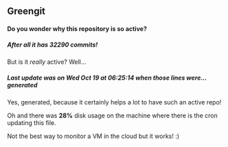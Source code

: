 ## Greengit

#### Do you wonder why this repository is so active?

##### After all it has 32290 commits!

But is it *really* active? Well...

##### Last update was on Wed Oct 19 at 06:25:14 when those lines were... generated

Yes, generated, because it certainly helps a lot to have such an active repo!

Oh and there was **28%** disk usage on the machine
where there is the cron updating this file.

Not the best way to monitor a VM in the cloud but it works! :)
